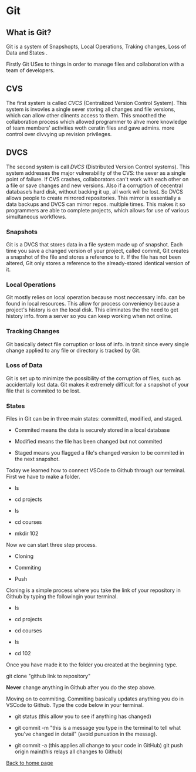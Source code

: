 # Git

## What is Git?

Git is a system of Snapshopts, Local Operations, Traking changes, Loss of Data and States .

Firstly Git USes to things in order to manage files and collaboration with a team of developers.

## CVS

The first system is called *CVCS* (Centralized Version Control System). This system is invovles a single sever storing all changes and file versions, which can allow other clinents access to them. This smoothed the collaboration process which allowed programmer to ahve more knowledge of team members' activities woth ceratin files and gave admins. more control over divvying up revision privileges.

## DVCS

The second system is call *DVCS* (Distributed Version Control systems). This system addresses the major vulnerability of the CVS: the sever as a single point of failure. If CVS crashes, collaborators can't work with each other on a file or save changes and new versions. Also if a corruption of cecentral database’s hard disk, without backing it up, all work will be lost. So DVCS allows people to create mirrored repositories. This mirror is essentially a data backups and DVCS can mirror repos. multiple times. This makes it so programmers are able to complete projects, which allows for use of various simultaneous workflows.

### Snapshots

Git is a DVCS that stores data in a file system made up of snapshot. Each time you save a changed version of your project, called commit, Git creates a snapshot of the file and stores a reference to it. If the file has not been altered, Git only stores a reference to the already-stored identical version of it.

### Local Operations 

Git mostly relies on local operation because most neccessary info. can be found in local resources. This allow for process conveniency because a project's history is on the local disk. This eliminates the the need to get history info. from a server so you can keep working when not online.

### Tracking Changes 

Git basically detect file corruption or loss of info. in tranit since every single change applied to any file or directory is tracked by Git.

### Loss of Data

Git is set up to minimize the possibility of the corruption of files, such as accidentally lost data. Git makes it extremely difficult for a snapshot of your file that is commited to be lost.

### States

Files in Git can be in three main states: committed, modified, and staged.

- Commited means the data is securely stored in a local database

- Modified means the file has been changed but not commited

- Staged means you flagged a file's changed version to be commited in the next snapshot.

Today we learned how to connect VSCode to Github through our terminal. First we have to make a folder.

- ls

- cd projects

- ls

- cd courses

- mkdir 102

 Now we can start three step process.

- Cloning

- Commiting

- Push

Cloning is a simple process where you take the link of your repository in Github by typing the followingin your terminal.

- ls

- cd projects

- cd courses

- ls

- cd 102

Once you have made it to the folder you created at the beginning type.

git clone "github link to repository"

**Never** change anything in Github after you do the step above.

Moving on to commiting. Commiting basically updates anything you do in VSCode to Github. Type the code below in your terminal.

- git status (this allow you to see if anything has changed)

- git commit -m "this is a message you type in the terminal to tell what you've changed in detail" (avoid punuation in the messag).

- git commit -a (this applies all change to your code in GitHub)
git push origin main(this relays all changes to Github)

[Back to home page](../reading-notes-102d43/README.md)